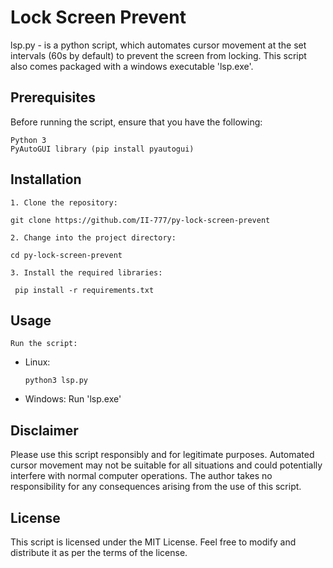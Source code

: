 # Lock Screen Prevent

lsp.py - is a python script, which automates cursor movement at the set intervals (60s by default) to prevent the screen from locking. This script also comes packaged with a windows executable 'lsp.exe'.

## Prerequisites

Before running the script, ensure that you have the following:

    Python 3
    PyAutoGUI library (pip install pyautogui)

## Installation

    1. Clone the repository:

    git clone https://github.com/II-777/py-lock-screen-prevent

    2. Change into the project directory:

    cd py-lock-screen-prevent

    3. Install the required libraries:

     pip install -r requirements.txt

## Usage

    Run the script:
- Linux:
    ```shell
    python3 lsp.py
    ```
- Windows:
    Run 'lsp.exe'

## Disclaimer

Please use this script responsibly and for legitimate purposes. Automated cursor movement may not be suitable for all situations and could potentially interfere with normal computer operations. The author takes no responsibility for any consequences arising from the use of this script.

## License

This script is licensed under the MIT License. Feel free to modify and distribute it as per the terms of the license.
